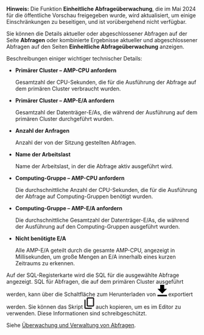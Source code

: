 **Hinweis:** Die Funktion **Einheitliche Abfrageüberwachung**, die im Mai 2024 für die öffentliche Vorschau freigegeben wurde, wird aktualisiert, um einige Einschränkungen zu beseitigen, und ist vorübergehend nicht verfügbar.

Sie können die Details aktueller oder abgeschlossener Abfragen auf der Seite **Abfragen** oder kombinierte Ergebnisse aktueller und abgeschlossener Abfragen auf den Seiten **Einheitliche Abfrageüberwachung** anzeigen.

Beschreibungen einiger wichtiger technischer Details:

-   **Primärer Cluster – AMP-CPU anfordern**

    Gesamtzahl der CPU-Sekunden, die für die Ausführung der Abfrage auf dem primären Cluster verbraucht wurden.

-   **Primärer Cluster – AMP-E/A anfordern**

    Gesamtzahl der Datenträger-E/As, die während der Ausführung auf dem primären Cluster durchgeführt wurden.

-   **Anzahl der Anfragen**

    Anzahl der von der Sitzung gestellten Abfragen.

-   **Name der Arbeitslast**

    Name der Arbeitslast, in der die Abfrage aktiv ausgeführt wird.

-   **Computing-Gruppe – AMP-CPU anfordern**

    Die durchschnittliche Anzahl der CPU-Sekunden, die für die Ausführung der Abfrage auf Computing-Gruppen benötigt wurden.

-   **Computing-Gruppe – AMP-E/A anfordern**

    Die durchschnittliche Gesamtzahl der Datenträger-E/As, die während der Ausführung auf den Computing-Gruppen ausgeführt wurden.

-   **Nicht benötigte E/A**

    Alle AMP-E/A geteilt durch die gesamte AMP-CPU, angezeigt in Millisekunden, um große Mengen an E/A innerhalb eines kurzen Zeitraums zu erkennen.

Auf der SQL-Registerkarte wird die SQL für die ausgewählte Abfrage angezeigt. SQL für Abfragen, die auf dem primären Cluster ausgeführt werden, kann über die Schaltfläche zum Herunterladen von ![""](Images/qie1590719586762.svg) exportiert werden. Sie können das Skript ![""](Images/age1724955764928.svg) auch kopieren, um es im Editor zu verwenden. Diese Informationen sind schreibgeschützt.

Siehe [Überwachung und Verwaltung von Abfragen](https://docs.teradata.com/access/sources/dita/topic?dita:topicPath=jno1704723425644.dita).
